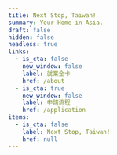 ```yaml
---
title: Next Stop, Taiwan!
summary: Your Home in Asia.
draft: false
hidden: false
headless: true
links:
  - is_cta: false
    new_window: false
    label: 就業金卡
    href: /about
  - is_cta: true
    new_window: false
    label: 申請流程
    href: /application
items:
  - is_cta: false
    label: Next Stop, Taiwan!
    href: null
---
```

<!-- This text will never be seen -->